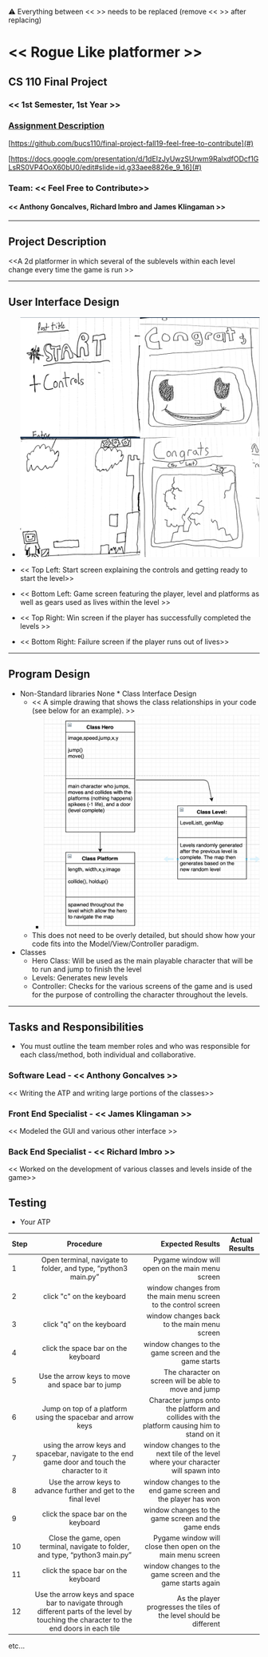 :warning: Everything between << >> needs to be replaced (remove << >> after replacing)

# << Rogue Like platformer >>
## CS 110 Final Project
### << 1st Semester, 1st Year >>
### [Assignment Description](https://drive.google.com/open?id=1HLIk-539N9KiAAG1224NWpFyEl4RsPVBwtBZ9KbjicE)

 [https://github.com/bucs110/final-project-fall19-feel-free-to-contribute](#)

 [https://docs.google.com/presentation/d/1dEIzJyUwzSUrwm9RalxdfODcf1GLsRS0VP4OoX60bU0/edit#slide=id.g33aee8826e_9_16](#)

### Team: << Feel Free to Contribute>>
#### << Anthony Goncalves, Richard Imbro and James Klingaman >>

***

## Project Description
<<A 2d platformer in which several of the sublevels within each level change every time the game is run >>

***    

## User Interface Design
* ![class diagram](assets/readMeData/gui_sketch.png)

* << Top Left: Start screen explaining the controls and getting ready to start the level>>
* << Bottom Left: Game screen featuring the player, level and platforms as well as gears used as lives within the level >>
* << Top Right: Win screen if the player has successfully completed the levels >>
* << Bottom Right: Failure screen if the player runs out of lives>>
***        

## Program Design
* Non-Standard libraries
		None
		* Class Interface Design
    * << A simple drawing that shows the class relationships in your code (see below for an example). >>
        * ![class diagram](assets/readMeData/flow_chart.png)
    * This does not need to be overly detailed, but should show how your code fits into the Model/View/Controller paradigm.
* Classes
    * Hero Class: Will be used as the main playable character that will be to run and jump to finish the level
    * Levels: Generates new levels
    * Controller: Checks for the various screens of the game and is used for the purpose of controlling the character throughout the levels.
***

## Tasks and Responsibilities
* You must outline the team member roles and who was responsible for each class/method, both individual and collaborative.

### Software Lead - << Anthony Goncalves >>

<< Writing the ATP and writing large portions of the classes>>

### Front End Specialist - << James Klingaman >>

<< Modeled the GUI and various other interface >>

### Back End Specialist - << Richard Imbro >>

<< Worked on the development of various classes and levels inside of the game>>

## Testing

* Your ATP

| Step                  | Procedure     | Expected Results  | Actual Results |
| ----------------------|:-------------:| -----------------:| -------------- |
|  1  | Open terminal, navigate to folder, and type, “python3 main.py” | Pygame window will open on the main menu screen  |          |
|  2  | click "c" on the keyboard  | window changes from the main menu screen to the control screen |                 |
|  3  | click "q" on the keyboard | window changes back to the main menu screen |                 |
|  4  | click the space bar on the keyboard | window changes to the game screen and the game starts |                 |
|  5  | Use the arrow keys to move and space bar to jump | The character on screen will be able to move and jump |                 |
|  6  | Jump on top of a platform using the spacebar and arrow keys  | Character jumps onto the platform and collides with the platform causing him to stand on it |                 |
|  7  | using the arrow keys and spacebar, navigate to the end game door and touch the character to it | window changes to  the next tile of the level where your character will spawn into |                 |
|  8  | Use the arrow keys to advance further and get to the final level | window changes to the end game screen and the player has won |                 |
|  9  | click the space bar on the keyboard | window changes to the game screen and the game ends |                 |
| 10  | Close the game, open terminal, navigate to folder, and type, “python3 main.py” | Pygame window will close then open on the main menu screen  |          |
| 11  | click the space bar on the keyboard | window changes to the game screen and the game starts again |                 |
| 12  | Use the arrow keys and space bar to navigate through different parts of the level by touching the character to the end doors in each tile | As the player progresses the tiles of the level should be different |                 |


etc...
